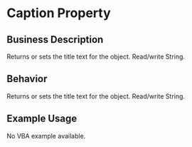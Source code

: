 # Caption Property

## Business Description
Returns or sets the title text for the object. Read/write String.

## Behavior
Returns or sets the title text for the object. Read/write String.

## Example Usage
No VBA example available.
